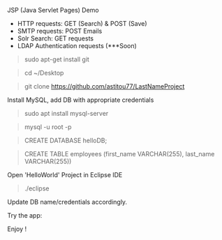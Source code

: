 JSP (Java Servlet Pages) Demo 
* HTTP requests: GET (Search) & POST (Save) 
* SMTP requests: POST Emails
* Solr Search: GET requests
* LDAP Authentication requests (***Soon)


> sudo apt-get install git

> cd ~/Desktop

> git clone https://github.com/astitou77/LastNameProject

Install MySQL, add DB with appropriate credentials
> sudo apt install mysql-server

> mysql -u root -p

> CREATE DATABASE helloDB;

> CREATE TABLE employees (first_name VARCHAR(255), last_name VARCHAR(255))

Open 'HelloWorld' Project in Eclipse IDE
> ./eclipse

Update DB name/credentials accordingly.

Try the app:


Enjoy !
